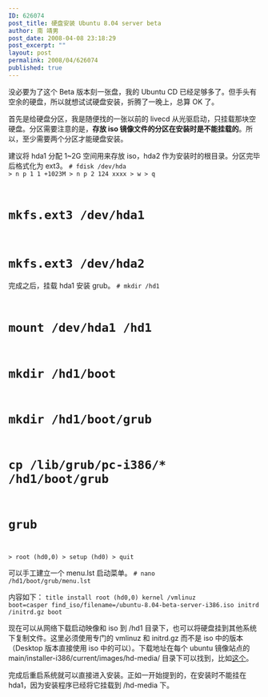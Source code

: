 ```yaml
---
ID: 626074
post_title: 硬盘安装 Ubuntu 8.04 server beta
author: 南 靖男
post_date: 2008-04-08 23:18:29
post_excerpt: ""
layout: post
permalink: 2008/04/626074
published: true
---
```

没必要为了这个 Beta 版本刻一张盘，我的 Ubuntu CD 已经足够多了。但手头有空余的硬盘，所以就想试试硬盘安装，折腾了一晚上，总算 OK 了。

首先是给硬盘分区，我是随便找的一张以前的 livecd 从光驱启动，只挂载那块空硬盘。分区需要注意的是，<strong>存放 iso 镜像文件的分区在安装时是不能挂载的</strong>。所以，至少需要两个分区才能硬盘安装。

建议将 hda1 分配 1~2G 空间用来存放 iso，hda2 作为安装时的根目录。分区完毕后格式化为 ext3。
<code># fdisk /dev/hda
&gt; n
p
1
1
+1023M
&gt; n
p
2
124
xxxx
&gt; w
&gt; q
# mkfs.ext3 /dev/hda1
# mkfs.ext3 /dev/hda2</code>

完成之后，挂载 hda1 安装 grub。
<code># mkdir /hd1
# mount /dev/hda1 /hd1
# mkdir /hd1/boot
# mkdir /hd1/boot/grub
# cp /lib/grub/pc-i386/* /hd1/boot/grub
# grub
&gt; root (hd0,0)
&gt; setup (hd0)
&gt; quit</code>

可以手工建立一个 menu.lst 启动菜单。
<code># nano /hd1/boot/grub/menu.lst</code>

内容如下：
<code>title install
root (hd0,0)
kernel /vmlinuz boot=casper find_iso/filename=/ubuntu-8.04-beta-server-i386.iso
initrd /initrd.gz
boot</code>

现在可以从网络下载启动映像和 iso 到 /hd1 目录下，也可以将硬盘挂到其他系统下复制文件。这里必须使用专门的 vmlinuz 和 initrd.gz 而不是 iso 中的版本（Desktop 版本直接使用 iso 中的可以）。下载地址在每个 ubuntu 镜像站点的 main/installer-i386/current/images/hd-media/ 目录下可以找到，比如<a href="http://mirror.lupaworld.com/ubuntu/dists/hardy/main/installer-i386/current/images/hd-media/">这个</a>。

完成后重启系统就可以直接进入安装。正如一开始提到的，在安装时不能挂在 hda1，因为安装程序已经将它挂载到 /hd-media 下。